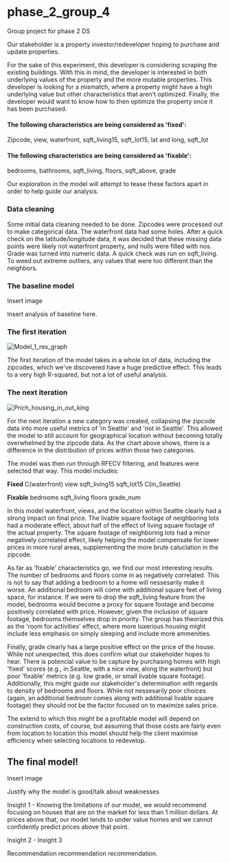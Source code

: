 # phase_2_group_4
Group project for phase 2 DS


Our stakeholder is a property investor/redeveloper hoping to purchase and update properties. 

For the sake of this experiment, this developer is considering scraping the existing buildings. With this in mind, the developer is interested in both underlying values of the property and the more mutable properties. This developer is looking for a mismatch, where a property might have a high underlying value but other characteristics that aren't optimized. Finally, the developer would want to know how to then optimize the property once it has been purchased.

#### The following characteristics are being considered as 'fixed':

Zipcode, view, waterfront, sqft_living15, sqft_lot15, lat and long, sqft_lot

#### The following characteristics are being considered as 'fixable':

bedrooms, bathrooms, sqft_living, floors, sqft_above, grade

Our exploration in the model will attempt to tease these factors apart in order to help guide our analysis.

### Data cleaning

Some initial data cleaning needed to be done. 
Zipcodes were processed out to make categorical data. 
The waterfront data had some holes. After a quick check on the latitude/longitude data, it was decided that these missing data points were likely not waterfront property, and nulls were filled with nos.
Grade was turned into numeric data.
A quick check was run on sqft_living. To weed out extreme outliers, any values that were too different than the neighbors.



### The baseline model

Insert image


Insert analysis of baseline here.


### The first iteration

![Model_1_res_graph](https://user-images.githubusercontent.com/85522002/142089408-705158f1-fe91-4d10-be58-79a612ce124e.png)

The first iteration of the model takes in a whole lot of data, including the zipcodes, which we've discovered have a huge predictive effect. This leads to a very high R-squared, but not a lot of useful analysis.


### The next iteration

![Prich_housing_in_out_king](https://user-images.githubusercontent.com/85522002/142224940-1c9ea6e6-68d7-4ef2-a590-5f2c72876bcd.png)

For the next iteration a new category was created, collapsing the zipcode data into more useful metrics of 'in Seattle' and 'not in Seattle'. This allowed the model to still account for geographical location without becoming totally overwhelmed by the zipcode data. As the chart above shows, there is a difference in the distribution of prices within those two categories. 

The model was then run through RFECV filtering, and features were selected that way. This model includes:

**Fixed**
C(waterfront)
view
sqft_living15
sqft_lot15
C(in_Seattle)

**Fixable**
bedrooms
sqft_living
floors
grade_num

In this model waterfront, views, and the location within Seattle clearly had a strong impact on final price. The livable square footage of neighboring lots had a moderate effect, about half of the effect of living square footage of the actual property. The square footage of neighboring lots had a minor negatively correlated effect, likely helping the model compensate for lower prices in more rural areas, supplementing the more brute caluclation in the zipcode. 

As far as 'fixable' characteristics go, we find our most interesting results. The number of bedrooms and floors come in as negatively correlated. This is not to say that adding a bedroom to a home will nessesarily make it worse. An additional bedroom will come with additional square feet of living space, for instance. If we were to drop the sqft_living feature from the model, bedrooms would become a proxy for square footage and become positively correlated with price. However, given the inclusion of square footage, bedrooms themselves drop in priority. The group has theorized this as the 'room for activities' effect, where more luxerious housing might include less emphasis on simply sleeping and include more ammenities. 

Finally, grade clearly has a large positive effect on the price of the house. While not unexpected, this does confirm what our stakeholder hopes to hear. There is potencial value to be capture by purchasing homes with high 'fixed' scores (e.g., in Seattle, with a nice view, along the waterfront) but poor 'fixable' metrics (e.g. low grade, or small livable square footage). Additionally, this might guide our stakeholder's determination with regards to density of bedrooms and floors. While not nessesarily poor choices (again, an additional bedroom comes along with additional livable square footage) they should not be the factor focused on to maximize sales price.

The extend to which this might be a profitable model will depend on construction costs, of course, but assuming that those costs are fairly even from location to location this model should help the client maximise efficiency when selecting locations to redevelop. 

## The final model!


Insert image

Justify why the model is good/talk about weaknesses




Insight 1 - Knowing the limitations of our model, we would recommend focusing on houses that are on the market for less than 1 million dollars. At prices above that, our model tends to under value homes and we cannot confidently predict prices above that point. 

Insight 2 - 
Insight 3




Recommendation recommendation recommendation.
